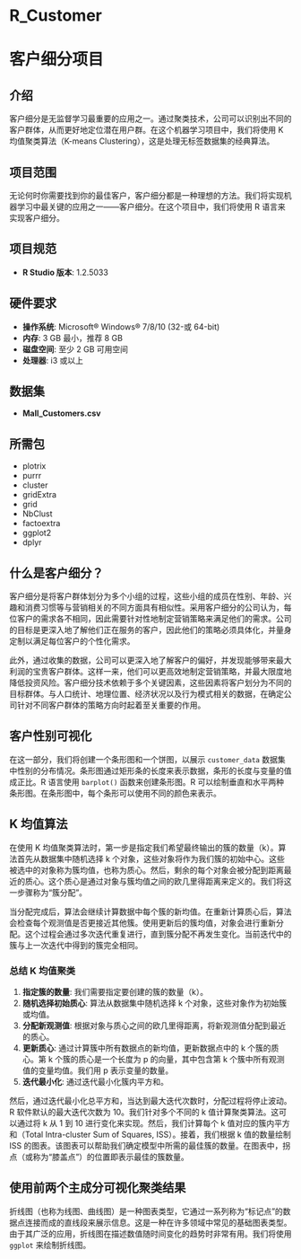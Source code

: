 # R_Customer
# 客户细分项目

## 介绍
客户细分是无监督学习最重要的应用之一。通过聚类技术，公司可以识别出不同的客户群体，从而更好地定位潜在用户群。在这个机器学习项目中，我们将使用 K 均值聚类算法（K-means Clustering），这是处理无标签数据集的经典算法。

## 项目范围
无论何时你需要找到你的最佳客户，客户细分都是一种理想的方法。我们将实现机器学习中最关键的应用之一——客户细分。在这个项目中，我们将使用 R 语言来实现客户细分。

## 项目规范
- **R Studio 版本**: 1.2.5033

## 硬件要求
- **操作系统**: Microsoft® Windows® 7/8/10 (32-或 64-bit)
- **内存**: 3 GB 最小，推荐 8 GB
- **磁盘空间**: 至少 2 GB 可用空间
- **处理器**: i3 或以上

## 数据集
- **Mall_Customers.csv**

## 所需包
- plotrix
- purrr
- cluster
- gridExtra
- grid
- NbClust
- factoextra
- ggplot2
- dplyr

## 什么是客户细分？
客户细分是将客户群体划分为多个小组的过程，这些小组的成员在性别、年龄、兴趣和消费习惯等与营销相关的不同方面具有相似性。采用客户细分的公司认为，每位客户的需求各不相同，因此需要针对性地制定营销策略来满足他们的需求。公司的目标是更深入地了解他们正在服务的客户，因此他们的策略必须具体化，并量身定制以满足每位客户的个性化需求。

此外，通过收集的数据，公司可以更深入地了解客户的偏好，并发现能够带来最大利润的宝贵客户群体。这样一来，他们可以更高效地制定营销策略，并最大限度地降低投资风险。客户细分技术依赖于多个关键因素，这些因素将客户划分为不同的目标群体。与人口统计、地理位置、经济状况以及行为模式相关的数据，在确定公司针对不同客户群体的策略方向时起着至关重要的作用。

## 客户性别可视化
在这一部分，我们将创建一个条形图和一个饼图，以展示 `customer_data` 数据集中性别的分布情况。条形图通过矩形条的长度来表示数据，条形的长度与变量的值成正比。R 语言使用 `barplot()` 函数来创建条形图。R 可以绘制垂直和水平两种条形图。在条形图中，每个条形可以使用不同的颜色来表示。

## K 均值算法
在使用 K 均值聚类算法时，第一步是指定我们希望最终输出的簇的数量（k）。算法首先从数据集中随机选择 k 个对象，这些对象将作为我们簇的初始中心。这些被选中的对象称为簇均值，也称为质心。然后，剩余的每个对象会被分配到距离最近的质心。这个质心是通过对象与簇均值之间的欧几里得距离来定义的。我们将这一步骤称为“簇分配”。

当分配完成后，算法会继续计算数据中每个簇的新均值。在重新计算质心后，算法会检查每个观测值是否更接近其他簇。使用更新后的簇均值，对象会进行重新分配。这个过程会通过多次迭代重复进行，直到簇分配不再发生变化。当前迭代中的簇与上一次迭代中得到的簇完全相同。

### 总结 K 均值聚类
1. **指定簇的数量**: 我们需要指定要创建的簇的数量（k）。
2. **随机选择初始质心**: 算法从数据集中随机选择 k 个对象，这些对象作为初始簇或均值。
3. **分配新观测值**: 根据对象与质心之间的欧几里得距离，将新观测值分配到最近的质心。
4. **更新质心**: 通过计算簇中所有数据点的新均值，更新数据点中的 k 个簇的质心。第 k 个簇的质心是一个长度为 p 的向量，其中包含第 k 个簇中所有观测值的变量均值。我们用 p 表示变量的数量。
5. **迭代最小化**: 通过迭代最小化簇内平方和。

然后，通过迭代最小化总平方和，当达到最大迭代次数时，分配过程将停止波动。R 软件默认的最大迭代次数为 10。我们针对多个不同的 k 值计算聚类算法。这可以通过将 k 从 1 到 10 进行变化来实现。然后，我们计算每个 k 值对应的簇内平方和（Total Intra-cluster Sum of Squares, ISS）。接着，我们根据 k 值的数量绘制 ISS 的图表。该图表可以帮助我们确定模型中所需的最佳簇的数量。在图表中，拐点（或称为“膝盖点”）的位置即表示最佳的簇数量。

## 使用前两个主成分可视化聚类结果
折线图（也称为线图、曲线图）是一种图表类型，它通过一系列称为“标记点”的数据点连接而成的直线段来展示信息。这是一种在许多领域中常见的基础图表类型。由于其广泛的应用，折线图在描述数值随时间变化的趋势时非常有用。我们将使用 `ggplot` 来绘制折线图。
